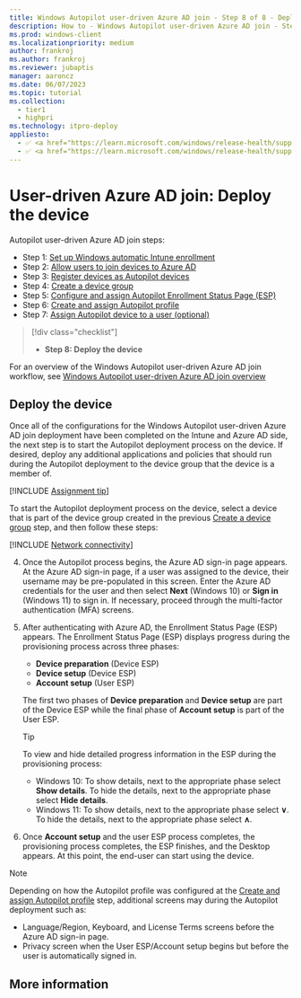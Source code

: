 ```yaml
---
title: Windows Autopilot user-driven Azure AD join - Step 8 of 8 - Deploy the device
description: How to - Windows Autopilot user-driven Azure AD join - Step 8 of 8 - Deploy the device.
ms.prod: windows-client
ms.localizationpriority: medium
author: frankroj
ms.author: frankroj
ms.reviewer: jubaptis
manager: aaroncz
ms.date: 06/07/2023
ms.topic: tutorial
ms.collection: 
  - tier1
  - highpri
ms.technology: itpro-deploy
appliesto:
  - ✅ <a href="https://learn.microsoft.com/windows/release-health/supported-versions-windows-client" target="_blank">Windows 11</a>
  - ✅ <a href="https://learn.microsoft.com/windows/release-health/supported-versions-windows-client" target="_blank">Windows 10</a>
---
```


# User-driven Azure AD join: Deploy the device

Autopilot user-driven Azure AD join steps:
- Step 1: [Set up Windows automatic Intune enrollment](azure-ad-join-automatic-enrollment.md)
- Step 2: [Allow users to join devices to Azure AD](azure-ad-join-allow-users-to-join.md)
- Step 3: [Register devices as Autopilot devices](azure-ad-join-register-device.md)
- Step 4: [Create a device group](azure-ad-join-device-group.md)
- Step 5: [Configure and assign Autopilot Enrollment Status Page (ESP)](azure-ad-join-esp.md)
- Step 6: [Create and assign Autopilot profile](azure-ad-join-autopilot-profile.md)
- Step 7: [Assign Autopilot device to a user (optional)](azure-ad-join-assign-device-to-user.md)
> [!div class="checklist"]
> - **Step 8: Deploy the device**

For an overview of the Windows Autopilot user-driven Azure AD join workflow, see [Windows Autopilot user-driven Azure AD join overview](azure-ad-join-workflow.md#workflow)

## Deploy the device

Once all of the configurations for the Windows Autopilot user-driven Azure AD join deployment have been completed on the Intune and Azure AD side, the next step is to start the Autopilot deployment process on the device. If desired, deploy any additional applications and policies that should run during the Autopilot deployment to the device group that the device is a member of.

[!INCLUDE [Assignment tip](../includes/assignment-tip.md)]

To start the Autopilot deployment process on the device, select a device that is part of the device group created in the previous [Create a device group](azure-ad-join-device-group.md) step, and then follow these steps:

[!INCLUDE [Network connectivity](../includes/network-connectivity.md)]

4. Once the Autopilot process begins, the Azure AD sign-in page appears. At the Azure AD sign-in page, if a user was assigned to the device, their username may be pre-populated in this screen. Enter the Azure AD credentials for the user and then select **Next** (Windows 10) or **Sign in** (Windows 11) to sign in. If necessary, proceed through the multi-factor authentication (MFA) screens.

5. After authenticating with Azure AD, the Enrollment Status Page (ESP) appears. The Enrollment Status Page (ESP) displays progress during the provisioning process across three phases:

   - **Device preparation** (Device ESP)
   - **Device setup** (Device ESP)
   - **Account setup** (User ESP)

    The first two phases of **Device preparation** and **Device setup** are part of the Device ESP while the final phase of **Account setup** is part of the User ESP.

    > [!TIP]
    >
    > To view and hide detailed progress information in the ESP during the provisioning process:
    >
    > - Windows 10: To show details, next to the appropriate phase select **Show details**. To hide the details, next to the appropriate phase select **Hide details**.
    > - Windows 11: To show details, next to the appropriate phase select **∨**. To hide the details, next to the appropriate phase select **∧**.

6. Once **Account setup** and the user ESP process completes, the provisioning process completes, the ESP finishes, and the Desktop appears. At this point, the end-user can start using the device.

> [!NOTE]
>
> Depending on how the Autopilot profile was configured at the [Create and assign Autopilot profile](azure-ad-join-autopilot-profile.md) step, additional screens may during the Autopilot deployment such as:
>
> - Language/Region, Keyboard, and License Terms screens before the Azure AD sign-in page.
> - Privacy screen when the User ESP/Account setup begins but before the user is automatically signed in.

## More information
